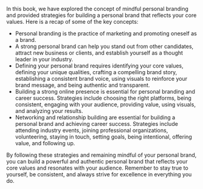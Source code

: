 
In this book, we have explored the concept of mindful personal branding and provided strategies for building a personal brand that reflects your core values. Here is a recap of some of the key concepts:

* Personal branding is the practice of marketing and promoting oneself as a brand.
* A strong personal brand can help you stand out from other candidates, attract new business or clients, and establish yourself as a thought leader in your industry.
* Defining your personal brand requires identifying your core values, defining your unique qualities, crafting a compelling brand story, establishing a consistent brand voice, using visuals to reinforce your brand message, and being authentic and transparent.
* Building a strong online presence is essential for personal branding and career success. Strategies include choosing the right platforms, being consistent, engaging with your audience, providing value, using visuals, and analyzing your results.
* Networking and relationship building are essential for building a personal brand and achieving career success. Strategies include attending industry events, joining professional organizations, volunteering, staying in touch, setting goals, being intentional, offering value, and following up.

By following these strategies and remaining mindful of your personal brand, you can build a powerful and authentic personal brand that reflects your core values and resonates with your audience. Remember to stay true to yourself, be consistent, and always strive for excellence in everything you do.
